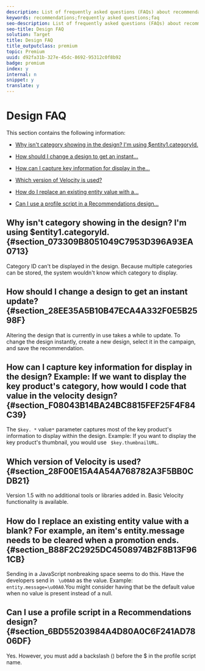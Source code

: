 ```yaml
---
description: List of frequently asked questions (FAQs) about recommendations designs.
keywords: recommendations;frequently asked questions;faq
seo-description: List of frequently asked questions (FAQs) about recommendations designs.
seo-title: Design FAQ
solution: Target
title: Design FAQ
title_outputclass: premium
topic: Premium
uuid: d92fa31b-327e-45dc-8692-95312c0f8b92
badge: premium
index: y
internal: n
snippet: y
translate: y
---
```


# Design FAQ

This section contains the following information: 


* [ Why isn't category showing in the design? I'm using $entity1.categoryId.](../../../c_recommendations/t_create_recs_activity/c_design-overview/c_template_faq.md#section_073309B8051049C7953D396A93EA0713) 

* [ How should I change a design to get an instant...](../../../c_recommendations/t_create_recs_activity/c_design-overview/c_template_faq.md#section_28EE35A5B10B47ECA4A332F0E5B2598F) 

* [ How can I capture key information for display in the...](../../../c_recommendations/t_create_recs_activity/c_design-overview/c_template_faq.md#section_F08043B14BA24BC8815FEF25F4F84C39) 

* [ Which version of Velocity is used?](../../../c_recommendations/t_create_recs_activity/c_design-overview/c_template_faq.md#section_28F00E15A4A54A768782A3F5BB0CDB21) 

* [ How do I replace an existing entity value with a...](../../../c_recommendations/t_create_recs_activity/c_design-overview/c_template_faq.md#section_B88F2C2925DC4508974B2F8B13F961CB) 

* [ Can I use a profile script in a Recommendations design...](../../../c_recommendations/t_create_recs_activity/c_design-overview/c_template_faq.md#section_6BD55203984A4D80A0C6F241AD7806DF) 



## Why isn't category showing in the design? I'm using $entity1.categoryId. {#section_073309B8051049C7953D396A93EA0713}

Category ID can't be displayed in the design. Because multiple categories can be stored, the system wouldn't know which category to display. 

## How should I change a design to get an instant update? {#section_28EE35A5B10B47ECA4A332F0E5B2598F}

Altering the design that is currently in use takes a while to update. To change the design instantly, create a new design, select it in the campaign, and save the recommendation. 

## How can I capture key information for display in the design? Example: If we want to display the key product's category, how would I code that value in the velocity design? {#section_F08043B14BA24BC8815FEF25F4F84C39}

The `$key. *` value`*` parameter captures most of the key product's information to display within the design. Example: If you want to display the key product's thumbnail, you would use ` $key.thumbnailURL`. 

## Which version of Velocity is used? {#section_28F00E15A4A54A768782A3F5BB0CDB21}

Version 1.5 with no additional tools or libraries added in. Basic Velocity functionality is available. 

## How do I replace an existing entity value with a blank? For example, an item's entity.message needs to be cleared when a promotion ends. {#section_B88F2C2925DC4508974B2F8B13F961CB}

Sending in a JavaScript nonbreaking space seems to do this. Have the developers send in ` \u00A0` as the value. Example: ` entity.message=\u00A0`.You might consider having that be the default value when no value is present instead of a null. 

## Can I use a profile script in a Recommendations design? {#section_6BD55203984A4D80A0C6F241AD7806DF}

Yes. However, you must add a backslash (\) before the $ in the profile script name. 
